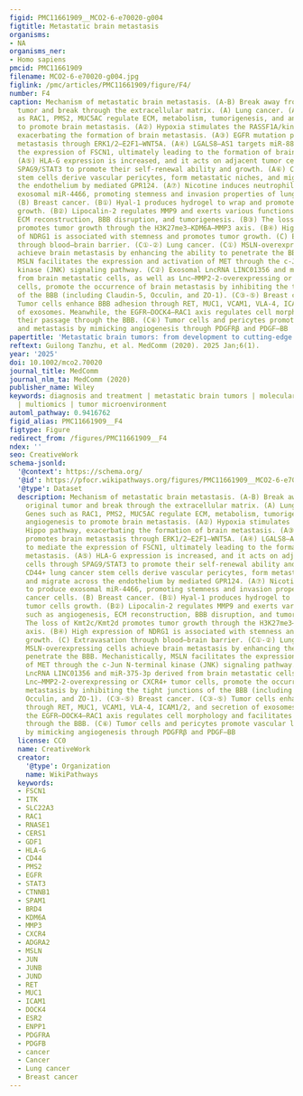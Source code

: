 ```yaml
---
figid: PMC11661909__MCO2-6-e70020-g004
figtitle: Metastatic brain metastasis
organisms:
- NA
organisms_ner:
- Homo sapiens
pmcid: PMC11661909
filename: MCO2-6-e70020-g004.jpg
figlink: /pmc/articles/PMC11661909/figure/F4/
number: F4
caption: Mechanism of metastatic brain metastasis. (A‐B) Break away from the original
  tumor and break through the extracellular matrix. (A) Lung cancer. (A①) Genes such
  as RAC1, PMS2, MUC5AC regulate ECM, metabolism, tumorigenesis, and angiogenesis
  to promote brain metastasis. (A②) Hypoxia stimulates the RASSF1A/kinase Hippo pathway,
  exacerbating the formation of brain metastasis. (A③) EGFR mutation promotes brain
  metastasis through ERK1/2–E2F1–WNT5A. (A④) LGALS8–AS1 targets miR‐885‐3p to mediate
  the expression of FSCN1, ultimately leading to the formation of brain metastasis.
  (A⑤) HLA‐G expression is increased, and it acts on adjacent tumor cells through
  SPAG9/STAT3 to promote their self‐renewal ability and growth. (A⑥) CD44+ lung cancer
  stem cells derive vascular pericytes, form metastatic niches, and migrate across
  the endothelium by mediated GPR124. (A⑦) Nicotine induces neutrophils to produce
  exosomal miR‐4466, promoting stemness and invasion properties of lung cancer cells.
  (B) Breast cancer. (B①) Hyal‐1 produces hydrogel to wrap and promote tumor cells
  growth. (B②) Lipocalin‐2 regulates MMP9 and exerts various functions such as angiogenesis,
  ECM reconstruction, BBB disruption, and tumorigenesis. (B③) The loss of Kmt2c/Kmt2d
  promotes tumor growth through the H3K27me3–KDM6A–MMP3 axis. (B④) High expression
  of NDRG1 is associated with stemness and promotes tumor growth. (C) Extravasation
  through blood–brain barrier. (C①‐②) Lung cancer. (C①) MSLN‐overexpressing cells
  achieve brain metastasis by enhancing the ability to penetrate the BBB. Mechanistically,
  MSLN facilitates the expression and activation of MET through the c‐Jun N‐terminal
  kinase (JNK) signaling pathway. (C②) Exosomal LncRNA LINC01356 and miR‐375‐3p derived
  from brain metastatic cells, as well as Lnc–MMP2‐2‐overexpressing or CXCR4+ tumor
  cells, promote the occurrence of brain metastasis by inhibiting the tight junctions
  of the BBB (including Claudin‐5, Occulin, and ZO‐1). (C③‐⑤) Breast cancer. (C③‐⑤)
  Tumor cells enhance BBB adhesion through RET, MUC1, VCAM1, VLA‐4, ICAM1/2, and secretion
  of exosomes. Meanwhile, the EGFR–DOCK4–RAC1 axis regulates cell morphology and facilitates
  their passage through the BBB. (C⑥) Tumor cells and pericytes promote vascular leakage
  and metastasis by mimicking angiogenesis through PDGFRβ and PDGF–BB
papertitle: 'Metastatic brain tumors: from development to cutting‐edge treatment'
reftext: Guilong Tanzhu, et al. MedComm (2020). 2025 Jan;6(1).
year: '2025'
doi: 10.1002/mco2.70020
journal_title: MedComm
journal_nlm_ta: MedComm (2020)
publisher_name: Wiley
keywords: diagnosis and treatment | metastatic brain tumors | molecular mechanisms
  | multiomics | tumor microenvironment
automl_pathway: 0.9416762
figid_alias: PMC11661909__F4
figtype: Figure
redirect_from: /figures/PMC11661909__F4
ndex: ''
seo: CreativeWork
schema-jsonld:
  '@context': https://schema.org/
  '@id': https://pfocr.wikipathways.org/figures/PMC11661909__MCO2-6-e70020-g004.html
  '@type': Dataset
  description: Mechanism of metastatic brain metastasis. (A‐B) Break away from the
    original tumor and break through the extracellular matrix. (A) Lung cancer. (A①)
    Genes such as RAC1, PMS2, MUC5AC regulate ECM, metabolism, tumorigenesis, and
    angiogenesis to promote brain metastasis. (A②) Hypoxia stimulates the RASSF1A/kinase
    Hippo pathway, exacerbating the formation of brain metastasis. (A③) EGFR mutation
    promotes brain metastasis through ERK1/2–E2F1–WNT5A. (A④) LGALS8–AS1 targets miR‐885‐3p
    to mediate the expression of FSCN1, ultimately leading to the formation of brain
    metastasis. (A⑤) HLA‐G expression is increased, and it acts on adjacent tumor
    cells through SPAG9/STAT3 to promote their self‐renewal ability and growth. (A⑥)
    CD44+ lung cancer stem cells derive vascular pericytes, form metastatic niches,
    and migrate across the endothelium by mediated GPR124. (A⑦) Nicotine induces neutrophils
    to produce exosomal miR‐4466, promoting stemness and invasion properties of lung
    cancer cells. (B) Breast cancer. (B①) Hyal‐1 produces hydrogel to wrap and promote
    tumor cells growth. (B②) Lipocalin‐2 regulates MMP9 and exerts various functions
    such as angiogenesis, ECM reconstruction, BBB disruption, and tumorigenesis. (B③)
    The loss of Kmt2c/Kmt2d promotes tumor growth through the H3K27me3–KDM6A–MMP3
    axis. (B④) High expression of NDRG1 is associated with stemness and promotes tumor
    growth. (C) Extravasation through blood–brain barrier. (C①‐②) Lung cancer. (C①)
    MSLN‐overexpressing cells achieve brain metastasis by enhancing the ability to
    penetrate the BBB. Mechanistically, MSLN facilitates the expression and activation
    of MET through the c‐Jun N‐terminal kinase (JNK) signaling pathway. (C②) Exosomal
    LncRNA LINC01356 and miR‐375‐3p derived from brain metastatic cells, as well as
    Lnc–MMP2‐2‐overexpressing or CXCR4+ tumor cells, promote the occurrence of brain
    metastasis by inhibiting the tight junctions of the BBB (including Claudin‐5,
    Occulin, and ZO‐1). (C③‐⑤) Breast cancer. (C③‐⑤) Tumor cells enhance BBB adhesion
    through RET, MUC1, VCAM1, VLA‐4, ICAM1/2, and secretion of exosomes. Meanwhile,
    the EGFR–DOCK4–RAC1 axis regulates cell morphology and facilitates their passage
    through the BBB. (C⑥) Tumor cells and pericytes promote vascular leakage and metastasis
    by mimicking angiogenesis through PDGFRβ and PDGF–BB
  license: CC0
  name: CreativeWork
  creator:
    '@type': Organization
    name: WikiPathways
  keywords:
  - FSCN1
  - ITK
  - SLC22A3
  - RAC1
  - RNASE1
  - CERS1
  - GDF1
  - HLA-G
  - CD44
  - PMS2
  - EGFR
  - STAT3
  - CTNNB1
  - SPAM1
  - BRD4
  - KDM6A
  - MMP3
  - CXCR4
  - ADGRA2
  - MSLN
  - JUN
  - JUNB
  - JUND
  - RET
  - MUC1
  - ICAM1
  - DOCK4
  - ESR2
  - ENPP1
  - PDGFRA
  - PDGFB
  - cancer
  - Cancer
  - Lung cancer
  - Breast cancer
---
```

